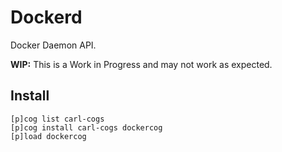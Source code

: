 # Dockerd

Docker Daemon API.

**WIP:** This is a Work in Progress and may not work as expected.

## Install

```text
[p]cog list carl-cogs
[p]cog install carl-cogs dockercog
[p]load dockercog
```

